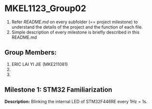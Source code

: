 # MKEL1123_Group02
1. Refer _README.md_ on every subfolder (== project milestone) to understand the details of the project and the function of each file. 
2. Simple description of every milestone is briefly described in this README.md

## Group Members: 
1. ERIC LAI YI JIE (MKE211081)
2. 
3. 

## Milestone 1: STM32 Familiarization
**Description:** Blinking the internal LED of STM32F446RE every 1Hz = 1s. 

